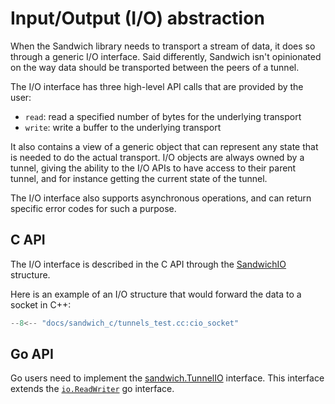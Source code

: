 # Input/Output (I/O) abstraction

When the Sandwich library needs to transport a stream of data, it does so
through a generic I/O interface. Said differently, Sandwich isn't opinionated
on the way data should be transported between the peers of a tunnel.

The I/O interface has three high-level API calls that are provided by the user:

* `read`: read a specified number of bytes for the underlying transport
* `write`: write a buffer to the underlying transport

It also contains a view of a generic object that can represent any state that
is needed to do the actual transport. I/O objects are always owned by a tunnel,
giving the ability to the I/O APIs to have access to their parent tunnel, and
for instance getting the current state of the tunnel.

The I/O interface also supports asynchronous operations, and can return
specific error codes for such a purpose.

## C API

The I/O interface is described in the C API through the
[SandwichIO](../cAPI/structSandwichIO.md) structure.

Here is an example of an I/O structure that would forward the data to a socket in C++:

```cpp
--8<-- "docs/sandwich_c/tunnels_test.cc:cio_socket"
```

## Go API

Go users need to implement the [sandwich.TunnelIO](https://pkg.go.dev/github.com/sandbox-quantum/sandwich/go/#TunnelIO) interface. This interface extends the [`io.ReadWriter`](https://pkg.go.dev/io#ReadWriter) go interface.
